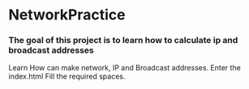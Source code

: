 # NetworkPractice

<h3> The goal of this project is to learn how to calculate ip and broadcast addresses </h3>

<body>
  <div>
     Learn How can make network, IP and Broadcast addresses.
     Enter the index.html
     Fill the required spaces.
  </div>
 </body>
